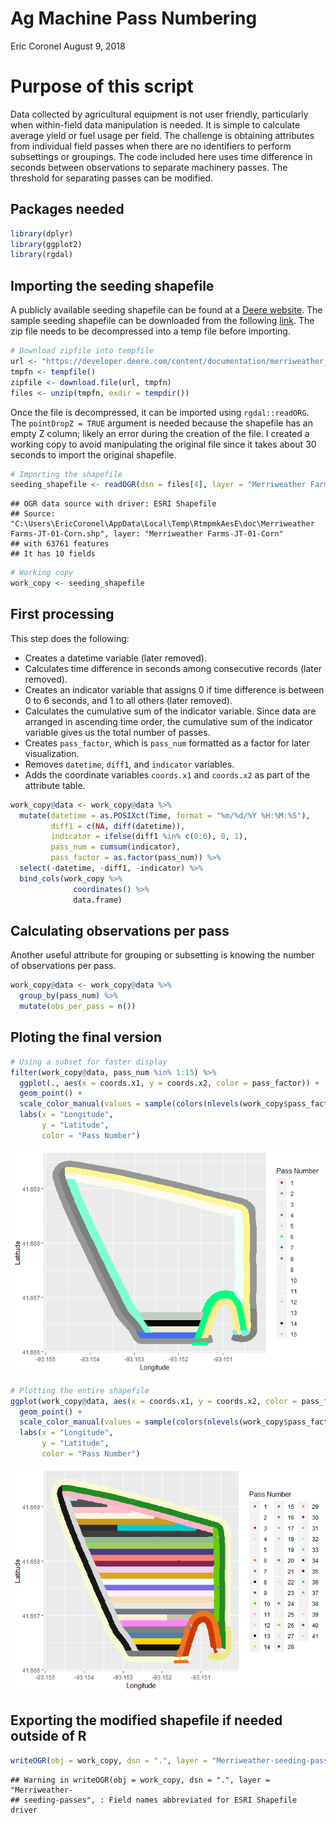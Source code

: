 Ag Machine Pass Numbering
================
Eric Coronel
August 9, 2018

Purpose of this script
======================

Data collected by agricultural equipment is not user friendly, particularly when within-field data manipulation is needed. It is simple to calculate average yield or fuel usage per field. The challenge is obtaining attributes from individual field passes when there are no identifiers to perform subsettings or groupings.
The code included here uses time difference in seconds between observations to separate machinery passes. The threshold for separating passes can be modified.

Packages needed
---------------

``` r
library(dplyr)
library(ggplot2)
library(rgdal)
```

Importing the seeding shapefile
-------------------------------

A publicly available seeding shapefile can be found at a [Deere website](https://developer.deere.com/#!documentation&doc=.%2Fmyjohndeere%2FfieldOperations.htm&anchor=). The sample seeding shapefile can be downloaded from the following [link](https://developer.deere.com/content/documentation/merriweather_seeding.zip). The zip file needs to be decompressed into a temp file before importing.

``` r
# Download zipfile into tempfile
url <- "https://developer.deere.com/content/documentation/merriweather_seeding.zip"
tmpfn <- tempfile()
zipfile <- download.file(url, tmpfn)
files <- unzip(tmpfn, exdir = tempdir())
```

Once the file is decompressed, it can be imported using `rgdal::readORG`. The `pointDropZ = TRUE` argument is needed because the shapefile has an empty Z column; likely an error during the creation of the file. I created a working copy to avoid manipulating the original file since it takes about 30 seconds to import the original shapefile.

``` r
# Importing the shapefile
seeding_shapefile <- readOGR(dsn = files[4], layer = "Merriweather Farms-JT-01-Corn", pointDropZ = TRUE)
```

    ## OGR data source with driver: ESRI Shapefile 
    ## Source: "C:\Users\EricCoronel\AppData\Local\Temp\RtmpmkAesE\doc\Merriweather Farms-JT-01-Corn.shp", layer: "Merriweather Farms-JT-01-Corn"
    ## with 63761 features
    ## It has 10 fields

``` r
# Working copy
work_copy <- seeding_shapefile
```

First processing
----------------

This step does the following:

-   Creates a datetime variable (later removed).
-   Calculates time difference in seconds among consecutive records (later removed).
-   Creates an indicator variable that assigns 0 if time difference is between 0 to 6 seconds, and 1 to all others (later removed).
-   Calculates the cumulative sum of the indicator variable. Since data are arranged in ascending time order, the cumulative sum of the indicator variable gives us the total number of passes.
-   Creates `pass_factor`, which is `pass_num` formatted as a factor for later visualization.
-   Removes `datetime`, `diff1`, and `indicator` variables.
-   Adds the coordinate variables `coords.x1` and `coords.x2` as part of the attribute table.

``` r
work_copy@data <- work_copy@data %>%
  mutate(datetime = as.POSIXct(Time, format = "%m/%d/%Y %H:%M:%S"),
         diff1 = c(NA, diff(datetime)),
         indicator = ifelse(diff1 %in% c(0:6), 0, 1),
         pass_num = cumsum(indicator),
         pass_factor = as.factor(pass_num)) %>% 
  select(-datetime, -diff1, -indicator) %>% 
  bind_cols(work_copy %>%
              coordinates() %>%
              data.frame)
```

Calculating observations per pass
---------------------------------

Another useful attribute for grouping or subsetting is knowing the number of observations per pass.

``` r
work_copy@data <- work_copy@data %>%
  group_by(pass_num) %>%
  mutate(obs_per_pass = n())
```

Ploting the final version
-------------------------

``` r
# Using a subset for faster display
filter(work_copy@data, pass_num %in% 1:15) %>% 
  ggplot(., aes(x = coords.x1, y = coords.x2, color = pass_factor)) +
  geom_point() +
  scale_color_manual(values = sample(colors(nlevels(work_copy$pass_factor)))) +
  labs(x = "Longitude",
       y = "Latitude",
       color = "Pass Number")
```

![](Process_script_files/figure-markdown_github/plotting-1.png)

``` r
# Plotting the entire shapefile
ggplot(work_copy@data, aes(x = coords.x1, y = coords.x2, color = pass_factor)) +
  geom_point() +
  scale_color_manual(values = sample(colors(nlevels(work_copy$pass_factor)))) +
  labs(x = "Longitude",
       y = "Latitude",
       color = "Pass Number")
```

![](Process_script_files/figure-markdown_github/plotting-2.png)

Exporting the modified shapefile if needed outside of R
-------------------------------------------------------

``` r
writeOGR(obj = work_copy, dsn = ".", layer = "Merriweather-seeding-passes", driver = "ESRI Shapefile")
```

    ## Warning in writeOGR(obj = work_copy, dsn = ".", layer = "Merriweather-
    ## seeding-passes", : Field names abbreviated for ESRI Shapefile driver
